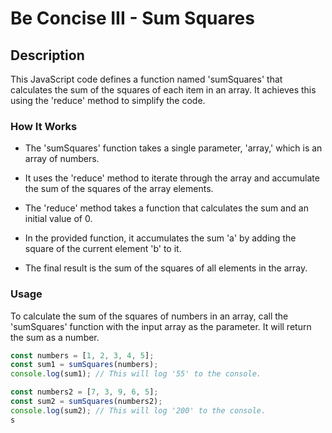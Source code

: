 # Be Concise III - Sum Squares

## Description

This JavaScript code defines a function named 'sumSquares' that calculates the sum of the squares of each item in an array. It achieves this using the 'reduce' method to simplify the code.

### How It Works

- The 'sumSquares' function takes a single parameter, 'array,' which is an array of numbers.

- It uses the 'reduce' method to iterate through the array and accumulate the sum of the squares of the array elements.

- The 'reduce' method takes a function that calculates the sum and an initial value of 0.

- In the provided function, it accumulates the sum 'a' by adding the square of the current element 'b' to it.

- The final result is the sum of the squares of all elements in the array.

### Usage

To calculate the sum of the squares of numbers in an array, call the 'sumSquares' function with the input array as the parameter. It will return the sum as a number.

```javascript
const numbers = [1, 2, 3, 4, 5];
const sum1 = sumSquares(numbers);
console.log(sum1); // This will log '55' to the console.

const numbers2 = [7, 3, 9, 6, 5];
const sum2 = sumSquares(numbers2);
console.log(sum2); // This will log '200' to the console.
s